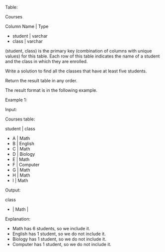 Table: 

Courses

Column Name | Type 
- student | varchar
- class | varchar

(student, class) is the primary key (combination of columns with unique values) for this table.
Each row of this table indicates the name of a student and the class in which they are enrolled.
 

Write a solution to find all the classes that have at least five students.

Return the result table in any order.

The result format is in the following example.

 

Example 1:

Input:

Courses table:

student | class
- A | Math
- B | English
- C | Math
- D | Biology
- E | Math
- F | Computer
- G | Math
- H | Math
- I | Math

Output: 

class
- | Math |


Explanation: 

- Math has 6 students, so we include it.
- English has 1 student, so we do not include it.
- Biology has 1 student, so we do not include it.
- Computer has 1 student, so we do not include it.
